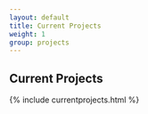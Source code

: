 ```yaml
---
layout: default
title: Current Projects
weight: 1
group: projects
---
```


## Current Projects ##

{% include currentprojects.html %}